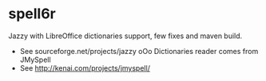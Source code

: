 spell6r
=======

Jazzy with LibreOffice dictionaries support, few fixes and maven build.
* See sourceforge.net/projects/jazzy
oOo Dictionaries reader comes from JMySpell
* See http://kenai.com/projects/jmyspell/